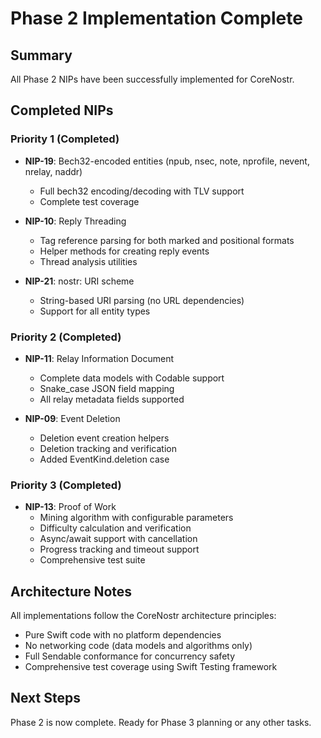 # Phase 2 Implementation Complete

## Summary

All Phase 2 NIPs have been successfully implemented for CoreNostr.

## Completed NIPs

### Priority 1 (Completed)
- **NIP-19**: Bech32-encoded entities (npub, nsec, note, nprofile, nevent, nrelay, naddr)
  - Full bech32 encoding/decoding with TLV support
  - Complete test coverage

- **NIP-10**: Reply Threading  
  - Tag reference parsing for both marked and positional formats
  - Helper methods for creating reply events
  - Thread analysis utilities

- **NIP-21**: nostr: URI scheme
  - String-based URI parsing (no URL dependencies)
  - Support for all entity types

### Priority 2 (Completed)
- **NIP-11**: Relay Information Document
  - Complete data models with Codable support
  - Snake_case JSON field mapping
  - All relay metadata fields supported

- **NIP-09**: Event Deletion
  - Deletion event creation helpers
  - Deletion tracking and verification
  - Added EventKind.deletion case

### Priority 3 (Completed)
- **NIP-13**: Proof of Work
  - Mining algorithm with configurable parameters
  - Difficulty calculation and verification
  - Async/await support with cancellation
  - Progress tracking and timeout support
  - Comprehensive test suite

## Architecture Notes

All implementations follow the CoreNostr architecture principles:
- Pure Swift code with no platform dependencies
- No networking code (data models and algorithms only)
- Full Sendable conformance for concurrency safety
- Comprehensive test coverage using Swift Testing framework

## Next Steps

Phase 2 is now complete. Ready for Phase 3 planning or any other tasks.